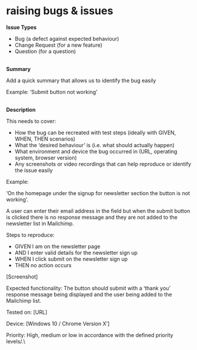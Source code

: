 # raising bugs & issues

**Issue Types**

* Bug (a defect against expected behaviour)
* Change Request (for a new feature)
* Question (for a question)

\
**Summary**

Add a quick summary that allows us to identify the bug easily

Example: ‘Submit button not working’

\
**Description**

This needs to cover:

* How the bug can be recreated with test steps (ideally with GIVEN, WHEN, THEN scenarios)
* What the ‘desired behaviour’ is (i.e. what should actually happen)
* What environment and device the bug occurred in (URL, operating system, browser version)
* Any screenshots or video recordings that can help reproduce or identify the issue easily

Example:&#x20;

‘On the homepage under the signup for newsletter section the button is not working’.&#x20;

A user can enter their email address in the field but when the submit button is clicked there is no response message and they are not added to the newsletter list in Mailchimp.&#x20;

Steps to reproduce:

* GIVEN I am on the newsletter page
* AND I enter valid details for the newsletter sign up
* WHEN I click submit on the newsletter sign up
* THEN no action occurs

\[Screenshot]

Expected functionality: The button should submit with a ‘thank you’ response message being displayed and the user being added to the Mailchimp list.&#x20;

Tested on: \[URL]

Device: \[Windows 10 / Chrome Version X’]

Priority: High, medium or low in accordance with the defined priority levels/.\
